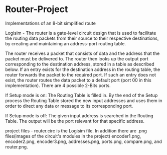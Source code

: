 # Router-Project
Implementations of an 8-bit simplified route

Logisim - The router is a gate-level circuit design that is used to facilitate the routing data packets from their source to their respective destinations, by creating and maintaining an address-port routing table.

The router receives a packet that consists of data and the address that the packet must be delivered to. The router then looks up the output port corresponding to the destination address, stored in a table as described below. If an entry exists for the destination address in the routing table, the router forwards the packet to the required port. If such an entry does not exist, the router routes the data packet to a default port (port 00 in this implementation). There are 4 possible 2-Bits ports.

If Setup mode is on: The Routing Table is filled in. By the end of the Setup process the Routing Table stored the new input addresses and uses them in order to direct any data or message to its corresponding port.

If Setup mode is off: The given input address is searched in the Routing Table. The output will be the port relevant for that specific address.

project files - router.circ is the Logisim file. In addition there are .png files(images of the circuit's modules in the project) encoder1.png, encoder2.png, encoder3.png, addresses.png, ports.png, compare.png, and router.png.
